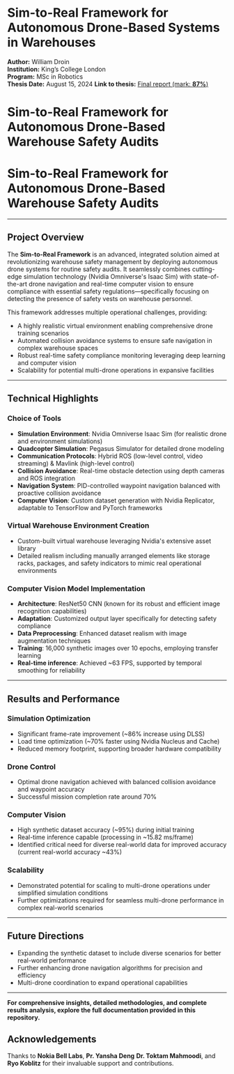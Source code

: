# Sim-to-Real Framework for Autonomous Drone-Based Systems in Warehouses

**Author:** William Droin  
**Institution:** King’s College London  
**Program:** MSc in Robotics  
**Thesis Date:** August 15, 2024
**Link to thesis:** [Final report (mark: **87%**)](Sim-to-Real-Framework-for-Autonomous-Drone-Based-System-in-Warehouses-Final-Report.pdf)
# Sim-to-Real Framework for Autonomous Drone-Based Warehouse Safety Audits

# Sim-to-Real Framework for Autonomous Drone-Based Warehouse Safety Audits

---

## Project Overview

The **Sim-to-Real Framework** is an advanced, integrated solution aimed at revolutionizing warehouse safety management by deploying autonomous drone systems for routine safety audits. It seamlessly combines cutting-edge simulation technology (Nvidia Omniverse's Isaac Sim) with state-of-the-art drone navigation and real-time computer vision to ensure compliance with essential safety regulations—specifically focusing on detecting the presence of safety vests on warehouse personnel. 

This framework addresses multiple operational challenges, providing:

- A highly realistic virtual environment enabling comprehensive drone training scenarios
- Automated collision avoidance systems to ensure safe navigation in complex warehouse spaces
- Robust real-time safety compliance monitoring leveraging deep learning and computer vision
- Scalability for potential multi-drone operations in expansive facilities

---

## Technical Highlights

### Choice of Tools

- **Simulation Environment**: Nvidia Omniverse Isaac Sim (for realistic drone and environment simulations)
- **Quadcopter Simulation**: Pegasus Simulator for detailed drone modeling
- **Communication Protocols**: Hybrid ROS (low-level control, video streaming) & Mavlink (high-level control)
- **Collision Avoidance**: Real-time obstacle detection using depth cameras and ROS integration
- **Navigation System**: PID-controlled waypoint navigation balanced with proactive collision avoidance
- **Computer Vision**: Custom dataset generation with Nvidia Replicator, adaptable to TensorFlow and PyTorch frameworks

### Virtual Warehouse Environment Creation

- Custom-built virtual warehouse leveraging Nvidia's extensive asset library
- Detailed realism including manually arranged elements like storage racks, packages, and safety indicators to mimic real operational environments

### Computer Vision Model Implementation

- **Architecture**: ResNet50 CNN (known for its robust and efficient image recognition capabilities)
- **Adaptation**: Customized output layer specifically for detecting safety compliance
- **Data Preprocessing**: Enhanced dataset realism with image augmentation techniques
- **Training**: 16,000 synthetic images over 10 epochs, employing transfer learning
- **Real-time inference**: Achieved ~63 FPS, supported by temporal smoothing for reliability

---

## Results and Performance

### Simulation Optimization

- Significant frame-rate improvement (~86% increase using DLSS)
- Load time optimization (~70% faster using Nvidia Nucleus and Cache)
- Reduced memory footprint, supporting broader hardware compatibility

### Drone Control

- Optimal drone navigation achieved with balanced collision avoidance and waypoint accuracy
- Successful mission completion rate around 70%

### Computer Vision

- High synthetic dataset accuracy (~95%) during initial training
- Real-time inference capable (processing in ~15.82 ms/frame)
- Identified critical need for diverse real-world data for improved accuracy (current real-world accuracy ~43%)

### Scalability

- Demonstrated potential for scaling to multi-drone operations under simplified simulation conditions
- Further optimizations required for seamless multi-drone performance in complex real-world scenarios

---

## Future Directions

- Expanding the synthetic dataset to include diverse scenarios for better real-world performance
- Further enhancing drone navigation algorithms for precision and efficiency
- Multi-drone coordination to expand operational capabilities

---

**For comprehensive insights, detailed methodologies, and complete results analysis, explore the full documentation provided in this repository.**

## Acknowledgements

Thanks to **Nokia Bell Labs**, **Pr. Yansha Deng** **Dr. Toktam Mahmoodi**, and **Ryo Koblitz** for their invaluable support and contributions.

